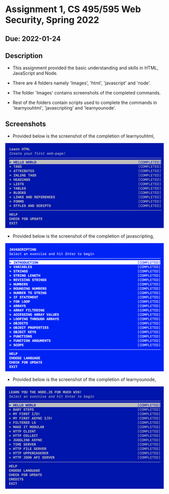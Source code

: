 # Assignment 1, CS 495/595 Web Security, Spring 2022
## Due: 2022-01-24

## Description

* This assignment provided the basic understanding and skills in HTML, JavaScript and Node.

* There are 4 folders namely 'Images', 'html', 'javascript' and 'node'.

* The folder 'Images' contains screenshots of the completed commands.

* Rest of the folders contain scripts used to complete the commands in 'learnyouhtml', 'javascripting' and 'learnyounode'.


## Screenshots

* Provided below is the screenshot of the completion of learnyouhtml,

![](Images/1.jpeg)


* Provided below is the screenshot of the completion of javascripting,

![](Images/2.jpeg)


* Provided below is the screenshot of the completion of learnyounode,

![](Images/3.jpeg)




